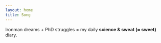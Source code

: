 ```yaml
---
layout: home
title: Song
---
```


Ironman dreams + PhD struggles = my daily **science & sweat (≈ sweet)** diary.
